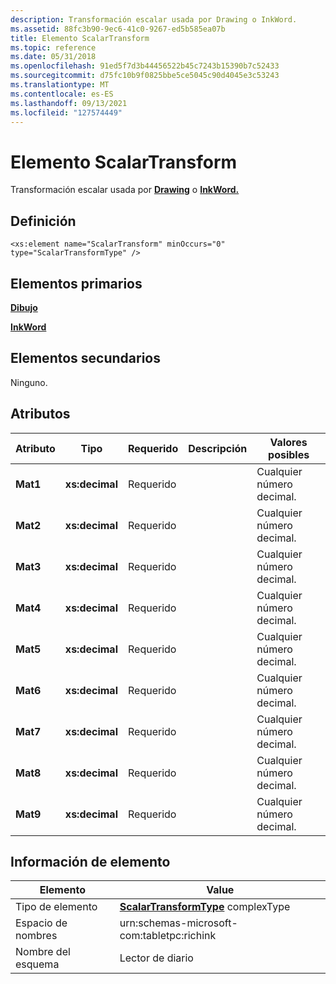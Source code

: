 ```yaml
---
description: Transformación escalar usada por Drawing o InkWord.
ms.assetid: 88fc3b90-9ec6-41c0-9267-ed5b585ea07b
title: Elemento ScalarTransform
ms.topic: reference
ms.date: 05/31/2018
ms.openlocfilehash: 91ed5f7d3b44456522b45c7243b15390b7c52433
ms.sourcegitcommit: d75fc10b9f0825bbe5ce5045c90d4045e3c53243
ms.translationtype: MT
ms.contentlocale: es-ES
ms.lasthandoff: 09/13/2021
ms.locfileid: "127574449"
---
```

# <a name="scalartransform-element"></a>Elemento ScalarTransform

Transformación escalar usada por [**Drawing**](drawing-element.md) o [**InkWord.**](inkword-element.md)

## <a name="definition"></a>Definición

``` syntax
<xs:element name="ScalarTransform" minOccurs="0" type="ScalarTransformType" />
```

## <a name="parent-elements"></a>Elementos primarios

[**Dibujo**](drawing-element.md)

[**InkWord**](inkword-element.md)

## <a name="child-elements"></a>Elementos secundarios

Ninguno.

## <a name="attributes"></a>Atributos



| Atributo | Tipo           | Requerido | Descripción | Valores posibles     |
|-----------|----------------|----------|-------------|---------------------|
| **Mat1**  | **xs:decimal** | Requerido |             | Cualquier número decimal. |
| **Mat2**  | **xs:decimal** | Requerido |             | Cualquier número decimal. |
| **Mat3**  | **xs:decimal** | Requerido |             | Cualquier número decimal. |
| **Mat4**  | **xs:decimal** | Requerido |             | Cualquier número decimal. |
| **Mat5**  | **xs:decimal** | Requerido |             | Cualquier número decimal. |
| **Mat6**  | **xs:decimal** | Requerido |             | Cualquier número decimal. |
| **Mat7**  | **xs:decimal** | Requerido |             | Cualquier número decimal. |
| **Mat8**  | **xs:decimal** | Requerido |             | Cualquier número decimal. |
| **Mat9**  | **xs:decimal** | Requerido |             | Cualquier número decimal. |



 

## <a name="element-information"></a>Información de elemento



| Elemento      | Value                                                                       |
|--------------|-----------------------------------------------------------------------------|
| Tipo de elemento | [**ScalarTransformType**](scalartransformtype-complex-type.md) complexType |
| Espacio de nombres    | urn:schemas-microsoft-com:tabletpc:richink                                  |
| Nombre del esquema  | Lector de diario                                                              |



 

 

 




